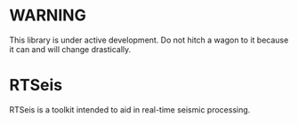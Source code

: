 # WARNING

This library is under active development.  Do not hitch a wagon to it because it can and will change drastically.

# RTSeis

RTSeis is a toolkit intended to aid in real-time seismic processing.  
